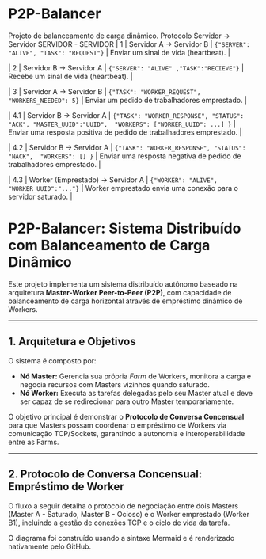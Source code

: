 # P2P-Balancer
Projeto de balanceamento de carga dinâmico.
Protocolo Servidor -> Servidor
SERVIDOR - SERVIDOR
| 1 | Servidor A → Servidor B | `{"SERVER": "ALIVE", "TASK": "REQUEST"}` | Enviar um sinal de vida (heartbeat). |

| 2 | Servidor B → Servidor A | `{"SERVER": "ALIVE" ,"TASK":"RECIEVE"}` | Recebe um sinal de vida (heartbeat). |

| 3 | Servidor A → Servidor B | `{"TASK": "WORKER_REQUEST", "WORKERS_NEEDED": 5}` | Enviar um pedido de trabalhadores emprestado. |

| 4.1 | Servidor B → Servidor A | `{"TASK": "WORKER_RESPONSE", "STATUS": "ACK", "MASTER_UUID":"UUID",  "WORKERS": ["WORKER_UUID": ...] }` | Enviar uma resposta positiva de pedido de trabalhadores emprestado. |

| 4.2 | Servidor B → Servidor A | `{"TASK": "WORKER_RESPONSE", "STATUS": "NACK",  "WORKERS": [] }` | Enviar uma resposta negativa de pedido de trabalhadores emprestado. |

| 4.3 | Worker (Emprestado) → Servidor A | `{"WORKER": "ALIVE", "WORKER_UUID":"..."}` | Worker emprestado envia uma conexão para o servidor saturado. |

# P2P-Balancer: Sistema Distribuído com Balanceamento de Carga Dinâmico

Este projeto implementa um sistema distribuído autônomo baseado na arquitetura **Master-Worker Peer-to-Peer (P2P)**, com capacidade de balanceamento de carga horizontal através de empréstimo dinâmico de Workers.

---

## 1. Arquitetura e Objetivos

O sistema é composto por:
* **Nó Master:** Gerencia sua própria *Farm* de Workers, monitora a carga e negocia recursos com Masters vizinhos quando saturado.
* **Nó Worker:** Executa as tarefas delegadas pelo seu Master atual e deve ser capaz de se redirecionar para outro Master temporariamente.

O objetivo principal é demonstrar o **Protocolo de Conversa Concensual** para que Masters possam coordenar o empréstimo de Workers via comunicação TCP/Sockets, garantindo a autonomia e interoperabilidade entre as Farms.

---

## 2. Protocolo de Conversa Concensual: Empréstimo de Worker

O fluxo a seguir detalha o protocolo de negociação entre dois Masters (Master A - Saturado, Master B - Ocioso) e o Worker emprestado (Worker B1), incluindo a gestão de conexões TCP e o ciclo de vida da tarefa.

O diagrama foi construído usando a sintaxe Mermaid e é renderizado nativamente pelo GitHub.